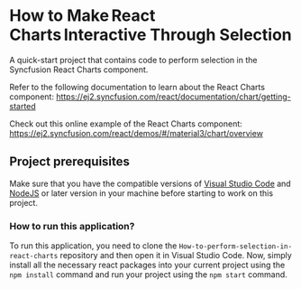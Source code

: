 # How to Make React Charts Interactive Through Selection

A quick-start project that contains code to perform selection in the Syncfusion React Charts component. 

Refer to the following documentation to learn about the React Charts component: 
https://ej2.syncfusion.com/react/documentation/chart/getting-started  

Check out this online example of the React Charts component:
https://ej2.syncfusion.com/react/demos/#/material3/chart/overview

## Project prerequisites
Make sure that you have the compatible versions of [Visual Studio Code](https://code.visualstudio.com/download ) and [NodeJS](https://nodejs.org/en/download) or later version in your machine before starting to work on this project.

### How to run this application?
To run this application, you need to clone the `How-to-perform-selection-in-react-charts` repository and then open it in Visual Studio Code. Now, simply install all the necessary react packages into your current project using the `npm install` command and run your project using the `npm start` command.
